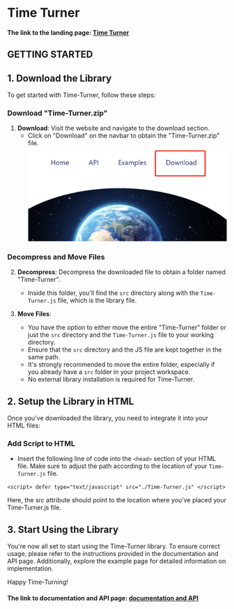 # Time Turner

#### The link to the landing page: [Time Turner](https://chenho2000.github.io/Time-Turner/pub/index.html)


## GETTING STARTED

## 1. Download the Library

To get started with Time-Turner, follow these steps:

### Download "Time-Turner.zip"

1. **Download**: Visit the website and navigate to the download section.
   - Click on "Download" on the navbar to obtain the "Time-Turner.zip" file.
   ![Download Time-Turner](./pub/assets/D.png)
   
### Decompress and Move Files

2. **Decompress**: Decompress the downloaded file to obtain a folder named "Time-Turner".
   - Inside this folder, you'll find the `src` directory along with the `Time-Turner.js` file, which is the library file.

3. **Move Files**: 
   - You have the option to either move the entire "Time-Turner" folder or just the `src` directory and the `Time-Turner.js` file to your working directory.
   - Ensure that the `src` directory and the JS file are kept together in the same path. 
   - It's strongly recommended to move the entire folder, especially if you already have a `src` folder in your project workspace. 
   - No external library installation is required for Time-Turner.

## 2. Setup the Library in HTML

Once you've downloaded the library, you need to integrate it into your HTML files:

### Add Script to HTML
- Insert the following line of code into the `<head>` section of your HTML file. Make sure to adjust the path according to the location of your `Time-Turner.js` file.
```
<script> defer type="text/javascript" src="./Time-Turner.js" </script>
```
Here, the src attribute should point to the location where you've placed your Time-Turner.js file.

## 3. Start Using the Library
You're now all set to start using the Time-Turner library. To ensure correct usage, please refer to the instructions provided in the documentation and API page. Additionally, explore the example page for detailed information on implementation.

Happy Time-Turning!

#### The link to documentation and API page: [documentation and API](https://chenho2000.github.io/Time-Turner/pub/API.html)
